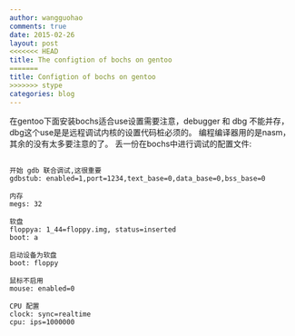 ```yaml
---
author: wangguohao
comments: true
date: 2015-02-26
layout: post
<<<<<<< HEAD
title: The configtion of bochs on gentoo
=======
title: Configtion of bochs on gentoo
>>>>>>> stype
categories: blog
---
```


在gentoo下面安装bochs适合use设置需要注意，debugger 和 dbg 不能并存， dbg这个use是是远程调试内核的设置代码桩必须的。
编程编译器用的是nasm，其余的没有太多要注意的了。
丢一份在bochs中进行调试的配置文件:
<pre><code>
开始 gdb 联合调试,这很重要
gdbstub: enabled=1,port=1234,text_base=0,data_base=0,bss_base=0

内存
megs: 32

软盘
floppya: 1_44=floppy.img, status=inserted
boot: a

启动设备为软盘
boot: floppy

鼠标不启用
mouse: enabled=0

CPU 配置
clock: sync=realtime
cpu: ips=1000000
</code></pre>
